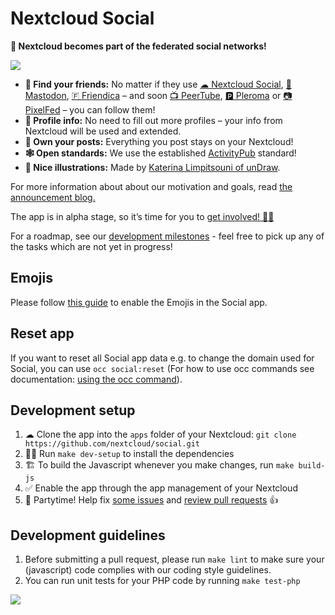 # Nextcloud Social

**🎉 Nextcloud becomes part of the federated social networks!**

![](img/screenshot.png)

- **🙋 Find your friends:** No matter if they use [☁ Nextcloud Social](https://github.com/nextcloud/social#nextcloud-social), [🐘 Mastodon](https://joinmastodon.org), [🇫 Friendica](https://friendi.ca) – and soon [📺 PeerTube](https://joinpeertube.org), [🅿️ Pleroma](https://pleroma.social) or [📷 PixelFed](https://pixelfed.org) – you can follow them!
- **📜 Profile info:** No need to fill out more profiles – your info from Nextcloud will be used and extended.
- **👐 Own your posts:** Everything you post stays on your Nextcloud!
- **🕸 Open standards:** We use the established [ActivityPub](https://en.wikipedia.org/wiki/ActivityPub) standard!
- **🎨 Nice illustrations:** Made by [Katerina Limpitsouni of unDraw](https://undraw.co).

For more information about about our motivation and goals, read [the announcement blog.](https://nextcloud.com/blog/nextcloud-introduces-social-features-joins-the-fediverse/)

The app is in alpha stage, so it’s time for you to [get involved! 👩‍💻](https://github.com/nextcloud/social#development-setup)

For a roadmap, see our [development milestones](https://github.com/nextcloud/social/milestones) - feel free to pick up any of the tasks which are not yet in progress!


## Emojis

Please follow [this guide](https://docs.nextcloud.com/server/stable/admin_manual/configuration_database/mysql_4byte_support.html) to enable the Emojis in the Social app.


## Reset app

If you want to reset all Social app data e.g. to change the domain used for Social, you can use `occ social:reset` (For how to use occ commands see documentation: [using the occ command](https://docs.nextcloud.com/server/latest/admin_manual/configuration_server/occ_command.html)).


## Development setup

1. ☁ Clone the app into the `apps` folder of your Nextcloud: `git clone https://github.com/nextcloud/social.git`
2. 👩‍💻 Run `make dev-setup` to install the dependencies
3. 🏗 To build the Javascript whenever you make changes, run `make build-js`
4. ✅ Enable the app through the app management of your Nextcloud
5. 🎉 Partytime! Help fix [some issues](https://github.com/nextcloud/social/issues) and [review pull requests](https://github.com/nextcloud/social/pulls) 👍

## Development guidelines

1. Before submitting a pull request, please run `make lint` to make sure your (javascript) code complies with our coding style guidelines.
2. You can run unit tests for your PHP code by running `make test-php`

![](img/social-promo.png)
